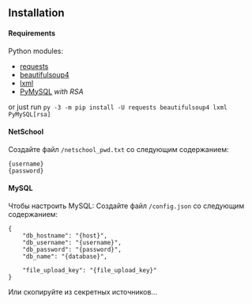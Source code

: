 ## Installation

#### Requirements

Python modules:
- [requests](https://pypi.org/project/requests/)
- [beautifulsoup4](https://pypi.org/project/beautifulsoup4/)
- [lxml](https://pypi.org/project/lxml/)
- [PyMySQL](https://pypi.org/project/PyMySQL/) *with RSA*

or just run `py -3 -m pip install -U requests beautifulsoup4 lxml PyMySQL[rsa]`

#### NetSchool

Создайте файл `/netschool_pwd.txt` со следующим содержанием:
```
{username}
{password}
```

#### MySQL

Чтобы настроить MySQL:
Создайте файл `/config.json` со следующим содержанием:
```
{
	"db_hostname": "{host}",
	"db_username": "{username}",
	"db_password": "{password}",
	"db_name": "{database}",

	"file_upload_key": "{file_upload_key}"
}
```
Или скопируйте из секретных источников...
